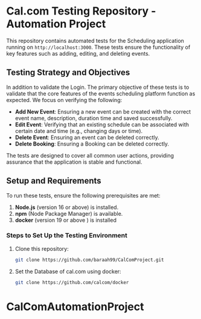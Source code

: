 # Cal.com Testing Repository - Automation Project

This repository contains automated tests for the Scheduling application running on `http://localhost:3000`.
These tests ensure the functionality of key features such as adding, editing, and deleting events.

## Testing Strategy and Objectives

In addition to validate the Login. The primary objective of these tests is to validate that the core features of the events scheduling platform function as expected.
We focus on verifying the following:

- **Add New Event**: Ensuring a new event can be created with the correct event name, description, duration time and saved successfully.
- **Edit Event**: Verifying that an existing schedule can be associated with certain date and time (e.g., changing days or time).
- **Delete Event**: Ensuring an event can be deleted correctly.
- **Delete Booking**: Ensuring a Booking can be deleted correctly.

The tests are designed to cover all common user actions, providing assurance that the application is stable and functional.

## Setup and Requirements

To run these tests, ensure the following prerequisites are met:

1. **Node.js** (version 16 or above) is installed.
2. **npm** (Node Package Manager) is available.
3. **docker** (version 19 or above ) is installed

### Steps to Set Up the Testing Environment

1. Clone this repository:
   ```bash
   git clone https://github.com/baraah99/CalComProject.git
   
2. Set the Database of cal.com using docker:
    ```bash
    git clone https://github.com/calcom/docker

# CalComAutomationProject
